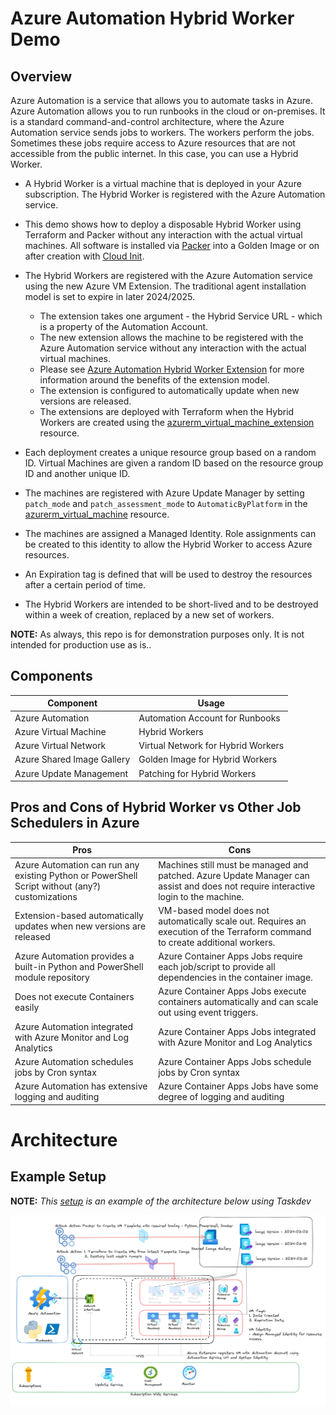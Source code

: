# Azure Automation Hybrid Worker Demo

## Overview
Azure Automation is a service that allows you to automate tasks in Azure. Azure Automation allows you to run runbooks in the cloud or on-premises. It is a standard command-and-control architecture, where the Azure Automation service sends jobs to workers. The workers perform the jobs. Sometimes these jobs require access to Azure resources that are not accessible from the public internet. In this case, you can use a Hybrid Worker.

* A Hybrid Worker is a virtual machine that is deployed in your Azure subscription. The Hybrid Worker is registered with the Azure Automation service.

* This demo shows how to deploy a disposable Hybrid Worker using Terraform and Packer without any interaction with the actual virtual machines. All software is installed via [Packer](./infrastructure/packer/azure_linux.pkr.hcl) into a Golden Image or on after creation with [Cloud Init](./infrastructure/runners/cloud-init.txt).

* The Hybrid Workers are registered with the Azure Automation service using the new Azure VM Extension. The traditional agent installation model is set to expire in later 2024/2025.
  * The extension takes one argument - the Hybrid Service URL - which is a property of the Automation Account.
  * The new extension allows the machine to be registered with the Azure Automation service without any interaction with the actual virtual machines.
  * Please see [Azure Automation Hybrid Worker Extension](https://learn.microsoft.com/en-us/azure/automation/automation-hybrid-runbook-worker#benefits-of-extension-based-user-hybrid-workers) for more information around the benefits of the extension model.
  * The extension is configured to automatically update when new versions are released.
  * The extensions are deployed with Terraform when the Hybrid Workers are created using the [azurerm_virtual_machine_extension](./infrastructure/runners/worker.tf#L72) resource.

* Each deployment creates a unique resource group based on a random ID. Virtual Machines are given a random ID based on the resource group ID and another unique ID.

* The machines are registered with Azure Update Manager by setting `patch_mode` and `patch_assessment_mode` to `AutomaticByPlatform` in the [azurerm_virtual_machine](./infrastructure/runners/worker.tf#L21) resource.

* The machines are assigned a Managed Identity. Role assignments can be created to this identity to allow the Hybrid Worker to access Azure resources.

* An Expiration tag is defined that will be used to destroy the resources after a certain period of time.

* The Hybrid Workers are intended to be short-lived and to be destroyed within a week of creation, replaced by a new set of workers.

__NOTE:__ As always, this repo is for demonstration purposes only. It is not intended for production use as is..

## Components
Component | Usage
------ | ------
Azure Automation | Automation Account for Runbooks
Azure Virtual Machine | Hybrid Workers
Azure Virtual Network | Virtual Network for Hybrid Workers
Azure Shared Image Gallery | Golden Image for Hybrid Workers
Azure Update Management | Patching for Hybrid Workers

## Pros and Cons of Hybrid Worker vs Other Job Schedulers in Azure
Pros   | Cons
------ | ------
Azure Automation can run any existing Python or PowerShell Script without (any?) customizations | Machines still must be managed and patched. Azure Update Manager can assist and does not require interactive login to the machine.
Extension-based automatically updates when new versions are released | VM-based model does not automatically scale out. Requires an execution of the Terraform command to create additional workers.
Azure Automation provides a built-in Python and PowerShell module repository | Azure Container Apps Jobs require each job/script to provide all dependencies in the container image.
Does not execute Containers easily | Azure Container Apps Jobs execute containers automatically and can scale out using event triggers.
Azure Automation integrated with Azure Monitor and Log Analytics | Azure Container Apps Jobs integrated with Azure Monitor and Log Analytics |
Azure Automation schedules jobs by Cron syntax | Azure Container Apps Jobs schedule jobs by Cron syntax
Azure Automation has extensive logging and auditing | Azure Container Apps Jobs have some degree of logging and auditing

# Architecture

## Example Setup
__NOTE:__ _This [setup](./docs/setup.md) is an example of the architecture below using Taskdev_

![Architecture](.assets/architecture.png)
